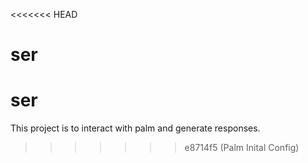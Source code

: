 <<<<<<< HEAD
# ser
ser
=======
This project is to interact with palm and generate responses.
>>>>>>> e8714f5 (Palm Inital Config)
